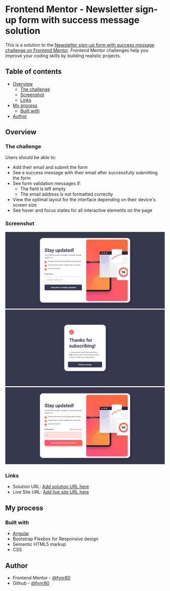 # Frontend Mentor - Newsletter sign-up form with success message solution

This is a solution to the [Newsletter sign-up form with success message challenge on Frontend Mentor](https://www.frontendmentor.io/challenges/newsletter-signup-form-with-success-message-3FC1AZbNrv). Frontend Mentor challenges help you improve your coding skills by building realistic projects.

## Table of contents

- [Overview](#overview)
  - [The challenge](#the-challenge)
  - [Screenshot](#screenshot)
  - [Links](#links)
- [My process](#my-process)
  - [Built with](#built-with)
- [Author](#author)

## Overview

### The challenge

Users should be able to:

- Add their email and submit the form
- See a success message with their email after successfully submitting the form
- See form validation messages if:
  - The field is left empty
  - The email address is not formatted correctly
- View the optimal layout for the interface depending on their device's screen size
- See hover and focus states for all interactive elements on the page

### Screenshot

![loginScreenshot](./src/Design/Screenshots/LogIn-Screenshot.png)
![successScreenshot](./src/Design/Screenshots/success-Screenshot.png)
![ValidationScreenshot](./src/Design/Screenshots/Validation-Button-Screenshot.png)

### Links

- Solution URL: [Add solution URL here](https://your-solution-url.com)
- Live Site URL: [Add live site URL here](https://your-live-site-url.com)

## My process

### Built with

- [Angular](https://angular.io/)
- Bootstrap Flexbox for Responsive design
- Semantic HTML5 markup
- CSS

## Author

- Frontend Mentor - [@fynr80](https://www.frontendmentor.io/profile/fynr80)
- Github - [@fynr80](https://github.com/fynr80)
